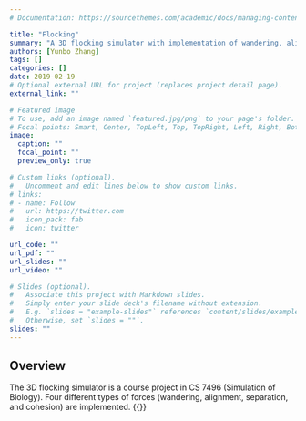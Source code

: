 ```yaml
---
# Documentation: https://sourcethemes.com/academic/docs/managing-content/

title: "Flocking"
summary: "A 3D flocking simulator with implementation of wandering, alignment, separation, and cohesion forces."
authors: [Yunbo Zhang]
tags: []
categories: []
date: 2019-02-19
# Optional external URL for project (replaces project detail page).
external_link: ""

# Featured image
# To use, add an image named `featured.jpg/png` to your page's folder.
# Focal points: Smart, Center, TopLeft, Top, TopRight, Left, Right, BottomLeft, Bottom, BottomRight.
image:
  caption: ""
  focal_point: ""
  preview_only: true

# Custom links (optional).
#   Uncomment and edit lines below to show custom links.
# links:
# - name: Follow
#   url: https://twitter.com
#   icon_pack: fab
#   icon: twitter

url_code: ""
url_pdf: ""
url_slides: ""
url_video: ""

# Slides (optional).
#   Associate this project with Markdown slides.
#   Simply enter your slide deck's filename without extension.
#   E.g. `slides = "example-slides"` references `content/slides/example-slides.md`.
#   Otherwise, set `slides = ""`.
slides: ""
---
```

## Overview
The 3D flocking simulator is a course project in CS 7496 (Simulation of Biology). Four different types of forces (wandering, alignment, separation, and cohesion) are implemented.
{{<youtube YBP-aNRF1Jc>}}
